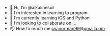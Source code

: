 - 👋 Hi, I’m @alkalinesoil
- 👀 I’m interested in learning to program
- 🌱 I’m currently learning iOS and Python
- 💞️ I’m looking to collaborate on ...
- 📫 How to reach me cvanorman99@gmail.com

<!---
alkalinesoil/alkalinesoil is a ✨ special ✨ repository because its `README.md` (this file) appears on your GitHub profile.
You can click the Preview link to take a look at your changes.
--->
